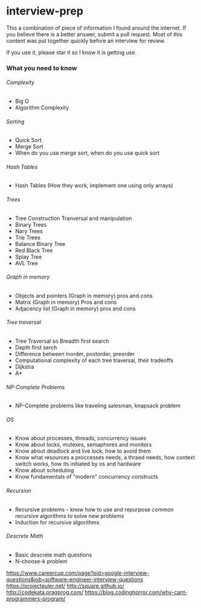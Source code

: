 # interview-prep

This a combination of piece of information I found around the internet. If you believe there is a better answer, submit a pull request. Most of this content was put together quickly before an interview for review. 


If you use it, please star it so I know it is getting use.



### What you need to know
###### Complexity
- Big O
- Algorithm Complexity

###### Sorting
- Quick Sort
- Merge Sort
- When do you use merge sort, when do you use quick sort

###### Hash Tables
- Hash Tables (How they work, implement one using only arrays)

###### Trees
- Tree Construction Tranversal and manipulation
- Binary Trees
- Nary Trees
- Trie Trees
- Balance Binary Tree
- Red Black Tree
- Splay Tree
- AVL Tree

###### Graph in memory
- Objects and pointers (Graph in memory) pros and cons
- Matrix (Graph in memory) Pros and cons
- Adjacency list (Graph in memory) pros and cons

###### Tree traversal
- Tree Traversal so Breadth first search
- Depth first serch
- Difference between inorder, postorder, preorder
- Computational complexity of each tree traversal, their tradeoffs
- Dijkstra
- A*

###### NP-Complete Problems
- NP-Complete problems like traveling salesman, knapsack problem

###### OS
- Know about processes, threads, concurrency issues
- Know about locks, mutexes, semaphores and monitors
- Know about deadlock and live lock, how to avoid them
- Know what resources a proccesses needs, a thraed needs, how context switch works, how its initiated by os and hardware
- Know about scheduling
- Know fundamentals of "modern" concurrency constructs

###### Recursion
- Recursive problems - know how to use and repurpose common recursive algorithms to solve new problems
- Induction for recursive algorithms

###### Descrete Math
- Basic descrete math questions
- N-choose-k problem


https://www.careercup.com/page?pid=google-interview-questions&job=software-engineer-interview-questions
https://projecteuler.net/
http://square.github.io/
http://codekata.pragprog.com/
https://blog.codinghorror.com/why-cant-programmers-program/


